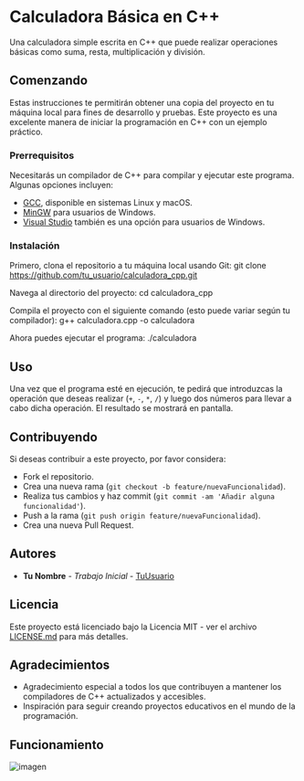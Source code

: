 # Calculadora Básica en C++

Una calculadora simple escrita en C++ que puede realizar operaciones básicas como suma, resta, multiplicación y división.

## Comenzando

Estas instrucciones te permitirán obtener una copia del proyecto en tu máquina local para fines de desarrollo y pruebas. Este proyecto es una excelente manera de iniciar la programación en C++ con un ejemplo práctico.

### Prerrequisitos

Necesitarás un compilador de C++ para compilar y ejecutar este programa. Algunas opciones incluyen:

- [GCC](https://gcc.gnu.org/), disponible en sistemas Linux y macOS.
- [MinGW](http://www.mingw.org/) para usuarios de Windows.
- [Visual Studio](https://visualstudio.microsoft.com/) también es una opción para usuarios de Windows.

### Instalación

Primero, clona el repositorio a tu máquina local usando Git:
git clone https://github.com/tu_usuario/calculadora_cpp.git


Navega al directorio del proyecto:
cd calculadora_cpp


Compila el proyecto con el siguiente comando (esto puede variar según tu compilador):
g++ calculadora.cpp -o calculadora


Ahora puedes ejecutar el programa:
./calculadora


## Uso

Una vez que el programa esté en ejecución, te pedirá que introduzcas la operación que deseas realizar (`+`, `-`, `*`, `/`) y luego dos números para llevar a cabo dicha operación. El resultado se mostrará en pantalla.

## Contribuyendo

Si deseas contribuir a este proyecto, por favor considera:

- Fork el repositorio.
- Crea una nueva rama (`git checkout -b feature/nuevaFuncionalidad`).
- Realiza tus cambios y haz commit (`git commit -am 'Añadir alguna funcionalidad'`).
- Push a la rama (`git push origin feature/nuevaFuncionalidad`).
- Crea una nueva Pull Request.

## Autores

* **Tu Nombre** - *Trabajo Inicial* - [TuUsuario](https://github.com/TuUsuario)

## Licencia

Este proyecto está licenciado bajo la Licencia MIT - ver el archivo [LICENSE.md](LICENSE.md) para más detalles.

## Agradecimientos

* Agradecimiento especial a todos los que contribuyen a mantener los compiladores de C++ actualizados y accesibles.
* Inspiración para seguir creando proyectos educativos en el mundo de la programación.

## Funcionamiento

![imagen](https://github.com/jsanchezl003/practica2/assets/86172887/a2bce7ea-fd42-4a23-9b78-30c2fcd3c382)



